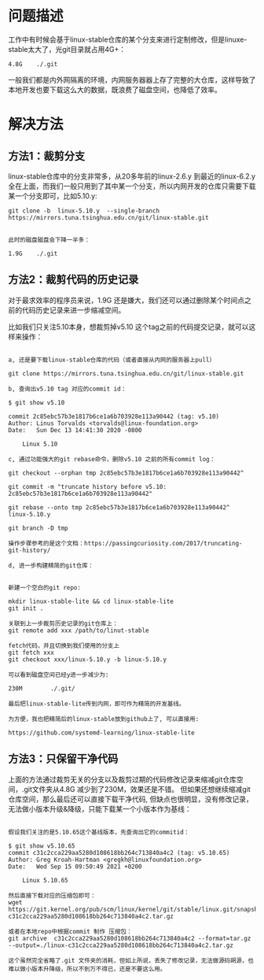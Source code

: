 # 问题描述

工作中有时候会基于linux-stable仓库的某个分支来进行定制修改，但是linuxe-stable太大了，光git目录就占用4G+：

```
4.8G    ./.git
```

一般我们都是内外网隔离的环境，内网服务器器上存了完整的大仓库，这样导致了本地开发也要下载这么大的数据，既浪费了磁盘空间，也降低了效率。


# 解决方法

## 方法1：裁剪分支

linux-stable仓库中的分支非常多，从20多年前的linux-2.6.y 到最近的linux-6.2.y 全在上面，而我们一般只用到了其中某一个分支，所以内网开发的仓库只需要下载某一个分支即可，比如5.10.y:

```
git clone -b  linux-5.10.y  --single-branch  https://mirrors.tuna.tsinghua.edu.cn/git/linux-stable.git


此时的磁盘磁盘会下降一半多：

1.9G    ./.git
```

## 方法2：裁剪代码的历史记录

对于最求效率的程序员来说，1.9G 还是嫌大，我们还可以通过删除某个时间点之前的代码历史记录来进一步缩减空间。

比如我们只关注5.10本身，想裁剪掉v5.10 这个tag之前的代码提交记录，就可以这样来操作：

```

a, 还是要下载linux-stable仓库的代码（或者直接从内网的服务器上pull）

git clone https://mirrors.tuna.tsinghua.edu.cn/git/linux-stable.git

b, 查询出v5.10 tag 对应的commit id：

$ git show v5.10

commit 2c85ebc57b3e1817b6ce1a6b703928e113a90442 (tag: v5.10)
Author: Linus Torvalds <torvalds@linux-foundation.org>
Date:   Sun Dec 13 14:41:30 2020 -0800

    Linux 5.10

c, 通过功能强大的git rebase命令，删除v5.10 之前的所有commit log： 

git checkout --orphan tmp 2c85ebc57b3e1817b6ce1a6b703928e113a90442^

git commit -m "truncate history before v5.10: 2c85ebc57b3e1817b6ce1a6b703928e113a90442"

git rebase --onto tmp 2c85ebc57b3e1817b6ce1a6b703928e113a90442^  linux-5.10.y

git branch -D tmp

操作步骤参考的是这个文档：https://passingcuriosity.com/2017/truncating-git-history/

d, 进一步构建精简的git仓库：


新建一个空白的git repo:

mkdir linux-stable-lite && cd linux-stable-lite
git init .

关联到上一步裁剪历史记录的git仓库上：
git remote add xxx /path/to/linut-stable

fetch代码，并且切换到我们使用的分支上
git fetch xxx
git checkout xxx/linux-5.10.y -b linux-5.10.y

可以看到磁盘空间已经y进一步减少为:

230M        ./.git/

最后把linux-stable-lite传到内网，即可作为精简的开发基线。

为方便，我也把精简后的linux-stable放到github上了, 可以直接用:

https://github.com/systemd-learning/linux-stable-lite

```

## 方法3：只保留干净代码

上面的方法通过裁剪无关的分支以及裁剪过期的代码修改记录来缩减git仓库空间，.git文件夹从4.8G 减少到了230M，效果还是不错。
但如果还想继续缩减git仓库空间，那么最后还可以直接下载干净代码, 但缺点也很明显，没有修改记录，无法做小版本升级&降级，只能下载某一个小版本作为基线：

```

假设我们关注的是5.10.65这个基线版本，先查询出它的commitid：

$ git show v5.10.65
commit c31c2cca229aa5280d108618bb264c713840a4c2 (tag: v5.10.65)
Author: Greg Kroah-Hartman <gregkh@linuxfoundation.org>
Date:   Wed Sep 15 09:50:49 2021 +0200

    Linux 5.10.65

然后直接下载对应的压缩包即可：
wget https://git.kernel.org/pub/scm/linux/kernel/git/stable/linux.git/snapshot/linux-c31c2cca229aa5280d108618bb264c713840a4c2.tar.gz

或者在本地repo中根据commit 制作 压缩包：
git archive  c31c2cca229aa5280d108618bb264c713840a4c2 --format=tar.gz --output=./linux-c31c2cca229aa5280d108618bb264c713840a4c2.tar.gz

这个虽然完全省略了.git 文件夹的消耗，但如上所说，丢失了修改记录，无法做源码朔源，也难以做小版本升降级，所以不到万不得已，还是不要这么用。

```


